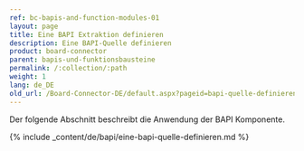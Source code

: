 ```yaml
---
ref: bc-bapis-and-function-modules-01
layout: page
title: Eine BAPI Extraktion definieren
description: Eine BAPI-Quelle definieren
product: board-connector
parent: bapis-und-funktionsbausteine
permalink: /:collection/:path
weight: 1
lang: de_DE
old_url: /Board-Connector-DE/default.aspx?pageid=bapi-quelle-definieren
---
```

Der folgende Abschnitt beschreibt die Anwendung der BAPI Komponente.

{% include _content/de/bapi/eine-bapi-quelle-definieren.md %}
